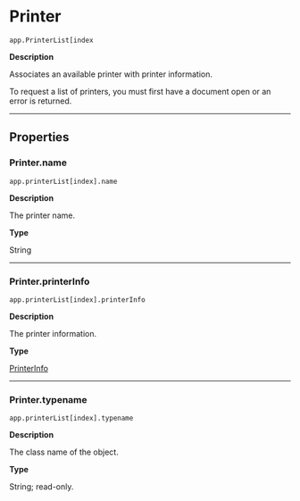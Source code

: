# Printer

`app.PrinterList[index`

**Description**

Associates an available printer with printer information.

To request a list of printers, you must first have a document open or an error is returned.

---

## Properties

<!-- jsobjref/Printer.name: -->

### Printer.name

`app.printerList[index].name`

**Description**

The printer name.

**Type**

String

---
<!-- jsobjref/Printer.printerInfo: -->

### Printer.printerInfo

`app.printerList[index].printerInfo`

**Description**

The printer information.

**Type**

[PrinterInfo](PrinterInfo.md#jsobjref-printerinfo)

---
<!-- jsobjref/Printer.typename: -->

### Printer.typename

`app.printerList[index].typename`

**Description**

The class name of the object.

**Type**

String; read-only.

